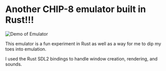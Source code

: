 # Another CHIP-8 emulator built in Rust!!! 
![Demo of Emulator](chip-8.gif)

This emulator is a fun experiment in Rust as well as a way for me to dip my toes into emulation.

I used the Rust SDL2 bindings to handle window creation, rendering, and sounds.
